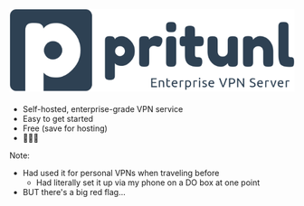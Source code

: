 #### [![Pritunl](resources/pritunl.png)](https://pritunl.com/)

* <!-- .element: class="fragment" --> Self-hosted, enterprise-grade VPN service
* <!-- .element: class="fragment" --> Easy to get started
* <!-- .element: class="fragment" --> Free (save for hosting)
* <!-- .element: class="fragment" --> 🚩🚩🚩

Note:

* Had used it for personal VPNs when traveling before
    - Had literally set it up via my phone on a DO box at one point
* BUT there's a big red flag...

